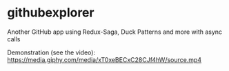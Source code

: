 # githubexplorer
Another GitHub app using Redux-Saga, Duck Patterns and more with async calls

Demonstration (see the video):
https://media.giphy.com/media/xT0xeBECxC28CJf4hW/source.mp4
